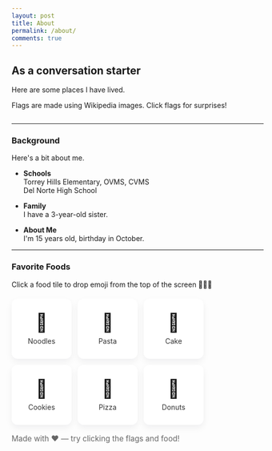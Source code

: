 ```yaml
---
layout: post
title: About
permalink: /about/
comments: true
---
```


## As a conversation starter

Here are some places I have lived.

<comment> Flags are made using Wikipedia images. Click flags for surprises! </comment>

<style>
.grid-container {
    display: grid;
    grid-template-columns: repeat(auto-fill, minmax(150px, 1fr));
    gap: 10px;
}
.grid-item {
    text-align: center;
}
.grid-item img {
    width: 100%;
    height: 100px;
    object-fit: contain;
}
.grid-item p {
    margin: 5px 0;
}
.food-gallery {
    display: flex;
    flex-wrap: wrap;
    gap: 12px;
    margin-top: 20px;
}
.food-tile {
    width: 120px;
    height: 120px;
    border-radius: 12px;
    background: #fff;
    display: flex;
    flex-direction: column;
    align-items: center;
    justify-content: center;
    box-shadow: 0 6px 14px rgba(16,24,40,0.06);
    cursor: pointer;
    font-size: 36px;
}
.food-tile p {
    margin: 6px 0 0 0;
    font-size: 14px;
    color: #333;
}
.fall-layer {
    position: fixed;
    left: 0;
    top: 0;
    right: 0;
    bottom: 0;
    pointer-events: none;
    z-index: 9999;
}
.emoji {
    position: fixed;
    left: 0;
    top: 0;
    font-size: 28px;
    will-change: transform, opacity;
    pointer-events: none;
    display: inline-block;
}
@keyframes fall {
    0% { transform: translateY(-20vh) rotate(0deg); opacity: 1; }
    80% { opacity: 1; }
    100% { transform: translateY(110vh) rotate(720deg); opacity: 0; }
}
</style>

<div class="grid-container" id="flag_grid"></div>

<script>
var flag_grid = document.getElementById("flag_grid");
var http_source = "https://upload.wikimedia.org/wikipedia/commons/";
var flags = [
    {flag: "0/01/Flag_of_California.svg", label: "California", emoji: "🐻"},
    {flag: "4/41/Flag_of_India.svg", label: "India", emoji: "🪷"}
];
for (const item of flags) {
    var gridItem = document.createElement("div");
    gridItem.className = "grid-item";

    var btn = document.createElement("button");
    btn.className = "flag-button";
    btn.style.border = "none";
    btn.style.background = "none";
    btn.title = `${item.label} flag — click for fun!`;

    var img = document.createElement("img");
    img.src = http_source + item.flag;
    img.alt = item.label + " flag";
    btn.appendChild(img);

    btn.addEventListener('click', function () {
        burstEmojis(item.emoji);
    });

    var label = document.createElement("p");
    label.textContent = item.label;

    gridItem.appendChild(btn);
    gridItem.appendChild(label);
    flag_grid.appendChild(gridItem);
}
</script>

<div class="fall-layer" id="fallLayer" aria-hidden="true"></div>

<script>
const fallLayer = document.getElementById('fallLayer');
function spawnEmojiAt(emoji, x, y, options = {}) {
    const el = document.createElement('div');
    el.className = 'emoji';
    el.textContent = emoji;
    const size = options.size || (18 + Math.floor(Math.random() * 30));
    el.style.fontSize = size + 'px';
    el.style.left = (x - size / 2) + 'px';
    el.style.top = (y - size / 2) + 'px';
    const duration = (options.duration || (2.5 + Math.random() * 3)).toFixed(2) + 's';
    el.style.animation = `fall ${duration} linear forwards`;
    fallLayer.appendChild(el);
    el.addEventListener('animationend', () => el.remove());
}
function burstEmojis(emoji, count = 12) {
    for (let i = 0; i < count; i++) {
        const x = Math.random() * window.innerWidth;
        const y = -20;
        spawnEmojiAt(emoji, x, y, {
            size: 22 + Math.random() * 28,
            duration: 2.6 + Math.random() * 3
        });
    }
}
</script>

---

### Background

Here's a bit about me.

- **Schools**  
  Torrey Hills Elementary, OVMS, CVMS  
  Del Norte High School

- **Family**  
  I have a 3-year-old sister.

- **About Me**  
  I'm 15 years old, birthday in October.

---

### Favorite Foods

Click a food tile to drop emoji from the top of the screen 🍕🍪🍜

<div class="food-gallery">
  <div class="food-tile" data-emoji="🍜" role="button" tabindex="0" aria-label="Noodles">🍜<p>Noodles</p></div>
  <div class="food-tile" data-emoji="🍝" role="button" tabindex="0" aria-label="Pasta">🍝<p>Pasta</p></div>
  <div class="food-tile" data-emoji="🎂" role="button" tabindex="0" aria-label="Cake">🎂<p>Cake</p></div>
  <div class="food-tile" data-emoji="🍪" role="button" tabindex="0" aria-label="Cookies">🍪<p>Cookies</p></div>
  <div class="food-tile" data-emoji="🍕" role="button" tabindex="0" aria-label="Pizza">🍕<p>Pizza</p></div>
  <div class="food-tile" data-emoji="🍩" role="button" tabindex="0" aria-label="Donuts">🍩<p>Donuts</p></div>
</div>

<script>
document.querySelectorAll('.food-tile').forEach(tile => {
    const emoji = tile.getAttribute('data-emoji') || '🍽️';
    function trigger() {
        const rect = tile.getBoundingClientRect();
        for (let i = 0; i < 6; i++) {
            const x = rect.left + Math.random() * rect.width;
            spawnEmojiAt(emoji, x, -20, {
                size: 20 + Math.random() * 32,
                duration: 2.6 + Math.random() * 2.4
            });
        }
    }
    tile.addEventListener('click', trigger);
    tile.addEventListener('keydown', (e) => {
        if (e.key === 'Enter' || e.key === ' ') {
            e.preventDefault();
            trigger();
        }
    });
});
</script>

<footer style="margin-top:18px;color:#666;font-size:0.95rem">
  Made with ❤️ — try clicking the flags and food!
</footer>
